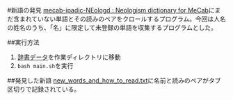 #新語の発見
[mecab-ipadic-NEologd : Neologism dictionary for MeCab](https://github.com/neologd/mecab-ipadic-neologd)にまだ含まれていない単語とその読みのペアをクロールするプログラム。今回は人名の姓名のうち、「名」に限定して未登録の単語を収集するプログラムとした。

##実行方法
1. [辞書データ](https://github.com/neologd/mecab-ipadic-neologd/tree/master/seed)を作業ディレクトリに移動
2. `bash main.sh`を実行

##発見した新語
[new_words_and_how_to_read.txt](https://github.com/tkda-h3/find-new-words/blob/master/new_words_and_how_to_read.txt)に名前と読みのペアがタブ区切りで記録されている。
